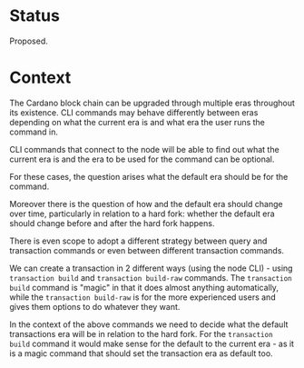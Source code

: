# Status

Proposed.

# Context

The Cardano block chain can be upgraded through multiple eras throughout its existence.  CLI commands may behave differently between eras depending on what the current era is and what era the user runs the command in.

CLI commands that connect to the node will be able to find out what the current era is and the era to be used for the command can be optional.

For these cases, the question arises what the default era should be for the command.

Moreover there is the question of how and the default era should change over time, particularly in relation to a hard fork: whether the default era should change before and after the hard fork happens.

There is even scope to adopt a different strategy between query and transaction commands or even between different transaction commands.

We can create a transaction in 2 different ways (using the node CLI) - using `transaction build` and `transaction build-raw` commands.  The `transaction build` command is "magic" in that it does almost anything automatically, while the `transaction build-raw` is for the more experienced users and gives them options to do whatever they want.

In the context of the above commands we need to decide what the default transactions era will be in relation to the hard fork.  For the `transaction build` command it would make sense for the default to the current era - as it is a magic command that should set the transaction era as default too.

